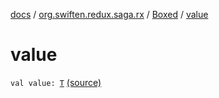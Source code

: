 [docs](../../index.md) / [org.swiften.redux.saga.rx](../index.md) / [Boxed](index.md) / [value](./value.md)

# value

`val value: `[`T`](index.md#T) [(source)](https://github.com/protoman92/KotlinRedux/tree/master/common/common-rx-saga/src/main/kotlin/org/swiften/redux/saga/rx/RxSaga.kt#L19)